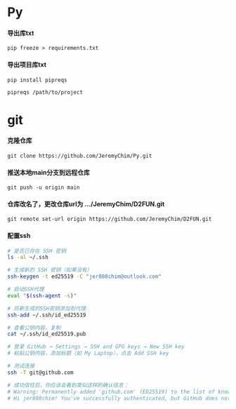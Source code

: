 # Py

#### 导出库txt

`pip freeze > requirements.txt`

#### 导出项目库txt

`pip install pipreqs`

`pipreqs /path/to/project`

# git

#### 克隆仓库

`git clone https://github.com/JeremyChim/Py.git`

#### 推送本地main分支到远程仓库

`git push -u origin main`

#### 仓库改名了，更改仓库url为 .../JeremyChim/D2FUN.git

`git remote set-url origin https://github.com/JeremyChim/D2FUN.git`

#### 配置ssh
```bash
# 是否已存在 SSH 密钥
ls -al ~/.ssh

# 生成新的 SSH 密钥（如果没有）
ssh-keygen -t ed25519 -C "jer888chim@outlook.com"

# 启动SSH代理
eval "$(ssh-agent -s)"

# 将新生成的SSH密钥添加到代理
ssh-add ~/.ssh/id_ed25519

# 查看公钥内容，复制
cat ~/.ssh/id_ed25519.pub

# 登录 GitHub → Settings → SSH and GPG keys → New SSH key
# 粘贴公钥内容，添加标题（如 My Laptop），点击 Add SSH key

# 测试连接
ssh -T git@github.com

# 成功信任后，你应该会看到类似这样的确认信息：
# Warning: Permanently added 'github.com' (ED25519) to the list of known hosts.
# Hi jer888chim! You've successfully authenticated, but GitHub does not provide shell access.
```


